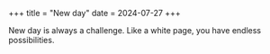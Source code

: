 +++
title = "New day"
date = 2024-07-27
+++

New day is always a challenge. Like a white page, you have endless possibilities.
